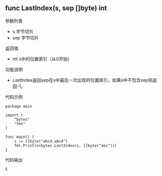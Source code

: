 ## func LastIndex(s, sep []byte) int

参数列表

- s 字节切片
- sep  字节切片

返回值

- int s中的位置索引（从0开始）

功能说明

- LastIndex返回sep在s中最后一次出现的位置索引，如果s中不包含sep则返回-1。

代码示例

	package main

	import (
		"bytes"
		"fmt"
	)

	func main() {
		s := []byte("abcd,abcd")
		fmt.Println(bytes.LastIndex(s, []byte("abc")))
	}

代码输出

	5
